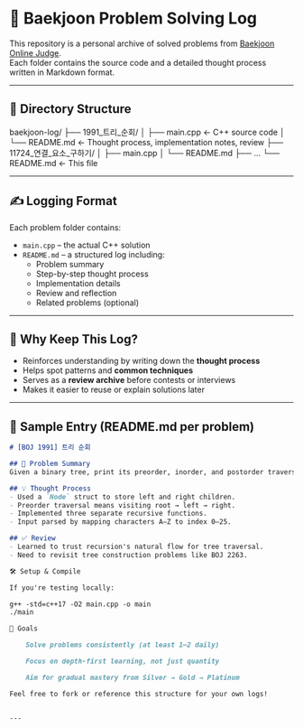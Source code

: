 # 📘 Baekjoon Problem Solving Log

This repository is a personal archive of solved problems from [Baekjoon Online Judge](https://www.acmicpc.net/).  
Each folder contains the source code and a detailed thought process written in Markdown format.

---

## 📁 Directory Structure

baekjoon-log/
├── 1991_트리_순회/
│ ├── main.cpp ← C++ source code
│ └── README.md ← Thought process, implementation notes, review
├── 11724_연결_요소_구하기/
│ ├── main.cpp
│ └── README.md
├── ...
└── README.md ← This file


---

## ✍️ Logging Format

Each problem folder contains:
- `main.cpp` – the actual C++ solution
- `README.md` – a structured log including:
  - Problem summary
  - Step-by-step thought process
  - Implementation details
  - Review and reflection
  - Related problems (optional)

---

## 🧠 Why Keep This Log?

- Reinforces understanding by writing down the **thought process**
- Helps spot patterns and **common techniques**
- Serves as a **review archive** before contests or interviews
- Makes it easier to reuse or explain solutions later

---

## 🧪 Sample Entry (README.md per problem)

```markdown
# [BOJ 1991] 트리 순회

## 🧾 Problem Summary
Given a binary tree, print its preorder, inorder, and postorder traversal results.

## 💡 Thought Process
- Used a `Node` struct to store left and right children.
- Preorder traversal means visiting root → left → right.
- Implemented three separate recursive functions.
- Input parsed by mapping characters A–Z to index 0–25.

## ✅ Review
- Learned to trust recursion's natural flow for tree traversal.
- Need to revisit tree construction problems like BOJ 2263.

🛠️ Setup & Compile

If you're testing locally:

g++ -std=c++17 -O2 main.cpp -o main
./main

🚀 Goals

    Solve problems consistently (at least 1–2 daily)

    Focus on depth-first learning, not just quantity

    Aim for gradual mastery from Silver → Gold → Platinum

Feel free to fork or reference this structure for your own logs!


---
